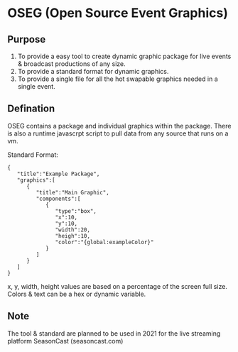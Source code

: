 # OSEG (Open Source Event Graphics)

## Purpose
1. To provide a easy tool to create dynamic graphic package for live events & broadcast productions of any size.
2. To provide a standard format for dynamic graphics.
3. To provide a single file for all the hot swapable graphics needed in a single event.

## Defination
OSEG contains a package and individual graphics within the package. There is also a runtime javascrpt script to pull data from any source that runs on a vm.

Standard Format:
```
{
   "title":"Example Package",
   "graphics":[
      {
         "title":"Main Graphic",
         "components":[
            {
               "type":"box",
               "x":10,
               "y":10,
               "width":20,
               "heigh":10,
               "color":"{global:exampleColor}"
            }
         ]
      }
   ]
}
```
x, y, width, height values are based on a percentage of the screen full size. Colors & text can be a hex or dynamic variable.

## Note
The tool & standard are planned to be used in 2021 for the live streaming platform SeasonCast (seasoncast.com)


